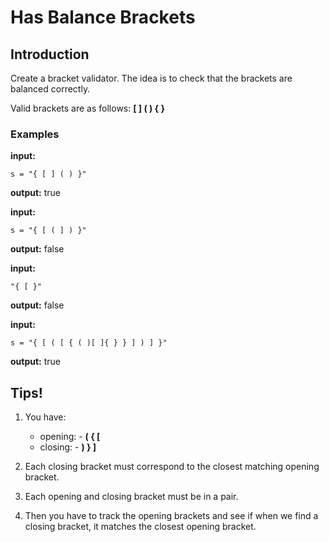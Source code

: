 

# Has Balance Brackets
## Introduction
Create a bracket validator. The idea is to check that the brackets are balanced correctly.

Valid brackets are as follows: **[ ] ( ) { }**

### Examples

**input:** 
```
s = "{ [ ] ( ) }"
```
**output:** true

**input:** 
```
s = "{ [ ( ] ) }"   
```
**output:** false

**input:** 
```
"{ [ }"
```
**output:** false

**input:** 
```
s = "{ [ ( [ { ( )[ ]{ } } ] ) ] }"
```
**output:** true

## Tips!

1. You have:
   * opening: - **( { [** 
   * closing: - **) } ]**

2. Each closing bracket must correspond to the closest matching opening bracket.

3. Each opening and closing bracket must be in a pair.

4. Then you have to track the opening brackets and see if when we find a closing bracket, it matches the closest opening bracket.

